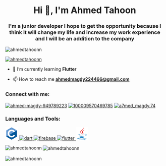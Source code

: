 <h1 align="center">Hi 👋, I'm Ahmed Tahoon</h1>
<h3 align="center">I'm a junior developer I hope to get the opportunity because I think it will change my life and increase my work experience and I will be an addition to the company</h3>

<p align="left"> <img src="https://komarev.com/ghpvc/?username=ahmedtahoonn&label=Profile%20views&color=0e75b6&style=flat" alt="ahmedtahoonn" /> </p>

<p align="left"> <a href="https://github.com/ryo-ma/github-profile-trophy"><img src="https://github-profile-trophy.vercel.app/?username=ahmedtahoonn" alt="ahmedtahoonn" /></a> </p>

- 🌱 I’m currently learning **Flutter**

- 📫 How to reach me **ahmedmagdy224466@gmail.com**

<h3 align="left">Connect with me:</h3>
<p align="left">
<a href="https://linkedin.com/in/ahmed-magdy-949789223" target="blank"><img align="center" src="https://raw.githubusercontent.com/rahuldkjain/github-profile-readme-generator/master/src/images/icons/Social/linked-in-alt.svg" alt="ahmed-magdy-949789223" height="30" width="40" /></a>
<a href="https://fb.com/100009570469785" target="blank"><img align="center" src="https://raw.githubusercontent.com/rahuldkjain/github-profile-readme-generator/master/src/images/icons/Social/facebook.svg" alt="100009570469785" height="30" width="40" /></a>
<a href="https://instagram.com/a7med_magdy.74" target="blank"><img align="center" src="https://raw.githubusercontent.com/rahuldkjain/github-profile-readme-generator/master/src/images/icons/Social/instagram.svg" alt="a7med_magdy.74" height="30" width="40" /></a>
</p>

<h3 align="left">Languages and Tools:</h3>
<p align="left"> <a href="https://www.cprogramming.com/" target="_blank" rel="noreferrer"> <img src="https://raw.githubusercontent.com/devicons/devicon/master/icons/c/c-original.svg" alt="c" width="40" height="40"/> </a> <a href="https://dart.dev" target="_blank" rel="noreferrer"> <img src="https://www.vectorlogo.zone/logos/dartlang/dartlang-icon.svg" alt="dart" width="40" height="40"/> </a> <a href="https://firebase.google.com/" target="_blank" rel="noreferrer"> <img src="https://www.vectorlogo.zone/logos/firebase/firebase-icon.svg" alt="firebase" width="40" height="40"/> </a> <a href="https://flutter.dev" target="_blank" rel="noreferrer"> <img src="https://www.vectorlogo.zone/logos/flutterio/flutterio-icon.svg" alt="flutter" width="40" height="40"/> </a> <a href="https://www.java.com" target="_blank" rel="noreferrer"> <img src="https://raw.githubusercontent.com/devicons/devicon/master/icons/java/java-original.svg" alt="java" width="40" height="40"/> </a> </p>

<p><img align="left" src="https://github-readme-stats.vercel.app/api/top-langs?username=ahmedtahoonn&show_icons=true&locale=en&layout=compact" alt="ahmedtahoonn" /></p>

<p>&nbsp;<img align="center" src="https://github-readme-stats.vercel.app/api?username=ahmedtahoonn&show_icons=true&locale=en" alt="ahmedtahoonn" /></p>

<p><img align="center" src="https://github-readme-streak-stats.herokuapp.com/?user=ahmedtahoonn&" alt="ahmedtahoonn" /></p>

